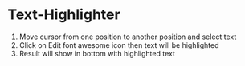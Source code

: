 # Text-Highlighter
1. Move cursor from one position to another position and select text 
2. Click on Edit font awesome icon then text will be highlighted
3. Result will show in bottom with highlighted text
